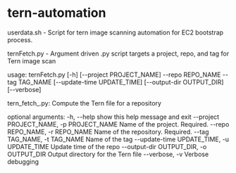 # tern-automation

userdata.sh - Script for tern image scanning automation for EC2 bootstrap process.

ternFetch.py - Argument driven .py script targets a project, repo, and tag for Tern image scan

usage: ternFetch.py [-h] [--project PROJECT_NAME] --repo REPO_NAME --tag TAG_NAME [--update-time UPDATE_TIME] [--output-dir OUTPUT_DIR] [--verbose]

tern_fetch_.py: Compute the Tern file for a repository

optional arguments:
  -h, --help            show this help message and exit
  --project PROJECT_NAME, -p PROJECT_NAME
                        Name of the project. Required.
  --repo REPO_NAME, -r REPO_NAME
                        Name of the repository. Required.
  --tag TAG_NAME, -t TAG_NAME
                        Name of the tag
  --update-time UPDATE_TIME, -u UPDATE_TIME
                        Update time of the repo
  --output-dir OUTPUT_DIR, -o OUTPUT_DIR
                        Output directory for the Tern file
  --verbose, -v         Verbose debugging
